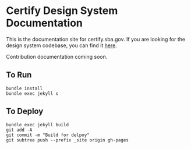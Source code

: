 # Certify Design System Documentation

This is the documentation site for certify.sba.gov. If you are looking for the design system codebase, you can find it [here]("https://github.com/USSBA/certify_design_system_gem").

Contribution documentation coming soon.

## To Run

```
bundle install
bundle exec jekyll s
```

## To Deploy
```
bundle exec jekyll build
git add -A
git commit -m "Build for delpoy"
git subtree push --prefix _site origin gh-pages
```
